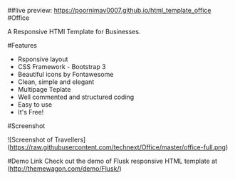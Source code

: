 ##live preview: https://poornimav0007.github.io/html_template_office
#Office

A Responsive HTMl Template for Businesses.

#Features

- Rsponsive layout
- CSS Framework - Bootstrap 3
- Beautiful icons by Fontawesome
- Clean, simple and elegant
- Multipage Teplate
- Well commented and structured coding
- Easy to use
- It's Free!

#Screenshot


![Screenshot of Travellers]
(https://raw.githubusercontent.com/technext/Office/master/office-full.png)

#Demo Link
Check out the demo of Flusk responsive HTML template at (http://themewagon.com/demo/Flusk/)


